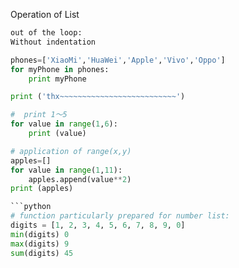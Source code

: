 Operation of List



```python
out of the loop:
Without indentation 

phones=['XiaoMi','HuaWei','Apple','Vivo','Oppo']
for myPhone in phones:
    print myPhone

print ('thx~~~~~~~~~~~~~~~~~~~~~~~~~~')

```

```python 
#  print 1～5 
for value in range(1,6):
    print (value)

```

```python
# application of range(x,y)
apples=[]
for value in range(1,11):
    apples.append(value**2)
print (apples)

```python
# function particularly prepared for number list:
digits = [1, 2, 3, 4, 5, 6, 7, 8, 9, 0] 
min(digits) 0 
max(digits) 9 
sum(digits) 45
```
